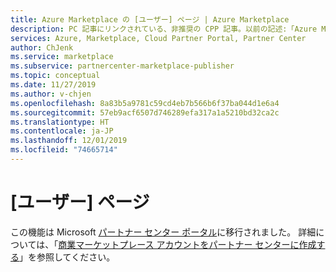 ```yaml
---
title: Azure Marketplace の [ユーザー] ページ | Azure Marketplace
description: PC 記事にリンクされている、非推奨の CPP 記事。以前の記述:「Azure Marketplace の Cloud パートナー ポータルの [ユーザー] ページに関する概要。」
services: Azure, Marketplace, Cloud Partner Portal, Partner Center
author: ChJenk
ms.service: marketplace
ms.subservice: partnercenter-marketplace-publisher
ms.topic: conceptual
ms.date: 11/27/2019
ms.author: v-chjen
ms.openlocfilehash: 8a83b5a9781c59cd4eb7b566b6f37ba044d1e6a4
ms.sourcegitcommit: 57eb9acf6507d746289efa317a1a5210bd32ca2c
ms.translationtype: HT
ms.contentlocale: ja-JP
ms.lasthandoff: 12/01/2019
ms.locfileid: "74665714"
---
```

# <a name="users-page"></a>[ユーザー] ページ

この機能は Microsoft [パートナー センター ポータル](https://partner.microsoft.com/)に移行されました。 詳細については、「[商業マーケットプレース アカウントをパートナー センターに作成する](https://docs.microsoft.com/azure/marketplace/partner-center-portal/create-account)」を参照してください。
